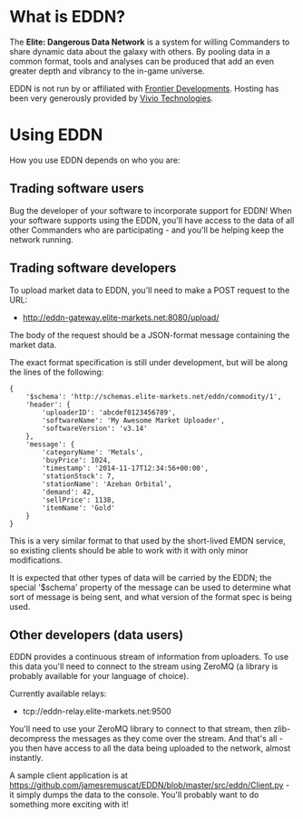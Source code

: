 # What is EDDN?

The **Elite: Dangerous Data Network** is a system for willing Commanders to share dynamic data about the galaxy with others. By pooling data in a common format, tools and analyses can be produced that add an even greater depth and vibrancy to the in-game universe.

EDDN is not run by or affiliated with [Frontier Developments](http://www.frontier.co.uk/). Hosting has been very generously provided by [Vivio Technologies](https://www.viviotech.net/).

# Using EDDN

How you use EDDN depends on who you are:

## Trading software users

Bug the developer of your software to incorporate support for EDDN! When your software supports using the EDDN, you'll have access to the data of all other Commanders who are participating - and you'll be helping keep the network running.

## Trading software developers

To upload market data to EDDN, you'll need to make a POST request to the URL:

* http://eddn-gateway.elite-markets.net:8080/upload/

The body of the request should be a JSON-format message containing the market data. 

The exact format specification is still under development, but will be along the lines of the following:

    {
        '$schema': 'http://schemas.elite-markets.net/eddn/commodity/1',
        'header': {
            'uploaderID': 'abcdef0123456789',
            'softwareName': 'My Awesome Market Uploader',
            'softwareVersion': 'v3.14'
        },
        'message': {
            'categoryName': 'Metals',
            'buyPrice': 1024,
            'timestamp': '2014-11-17T12:34:56+00:00',
            'stationStock': 7,
            'stationName': 'Azeban Orbital',
            'demand': 42,
            'sellPrice': 1138,
            'itemName': 'Gold'
        }
    }

This is a very similar format to that used by the short-lived EMDN service, so existing clients should be able to work with it with only minor modifications.

It is expected that other types of data will be carried by the EDDN; the special '$schema' property of the message can be used to determine what sort of message is being sent, and what version of the format spec is being used.

## Other developers (data users)

EDDN provides a continuous stream of information from uploaders. To use this data you'll need to connect to the stream using ZeroMQ (a library is probably available for your language of choice).

Currently available relays:
* tcp://eddn-relay.elite-markets.net:9500

You'll need to use your ZeroMQ library to connect to that stream, then zlib-decompress the messages as they come over the stream. And that's all - you then have access to all the data being uploaded to the network, almost instantly.

A sample client application is at https://github.com/jamesremuscat/EDDN/blob/master/src/eddn/Client.py - it simply dumps the data to the console. You'll probably want to do something more exciting with it!